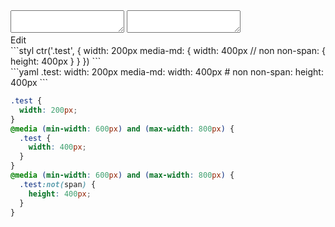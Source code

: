 <div data-size="290" class="code-cont" data-example="non">
    <div class="code">
        <div class="code-wrap">
            <textarea id="stylus"></textarea>
            <textarea id="css"></textarea>
            <div class="edit-code">
                <span>Edit</span>
            </div>
        </div>
    </div>
</div>


<div data-size="290" data-examples="stylus"></div>
```styl
ctr('.test', {
  width: 200px
  media-md: {
    width: 400px
    // non
    non-span: {
      height: 400px
    }
  }
})
```

<div data-size="290" data-examples="yaml"></div>
```yaml
.test:
  width: 200px
  media-md:
    width: 400px
    # non
    non-span:
      height: 400px
```

```css
.test {
  width: 200px;
}
@media (min-width: 600px) and (max-width: 800px) {
  .test {
    width: 400px;
  }
}
@media (min-width: 600px) and (max-width: 800px) {
  .test:not(span) {
    height: 400px;
  }
}
```
<div class="cf"></div>

